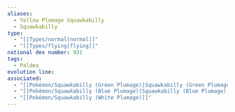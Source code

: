 ```yaml
---
aliases:
  - Yellow Plumage Squawkabilly
  - Squawkabilly
type:
  - "[[Types/normal|normal]]"
  - "[[Types/flying|flying]]"
national dex number: 931
tags:
  - Paldea
evolution line: 
associated:
  - "[[Pokémon/Squawkabilly (Green Plumage)|Squawkabilly (Green Plumage)]]"
  - "[[Pokémon/Squawkabilly (Blue Plumage)|Squawkabilly (Blue Plumage)]]"
  - "[[Pokémon/Squawkabilly (White Plumage)]]"
---
```

